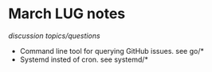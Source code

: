 March LUG notes 
===============
_discussion topics/questions_

* Command line tool for querying GitHub issues. see go/*
* Systemd insted of cron. see systemd/*
  


